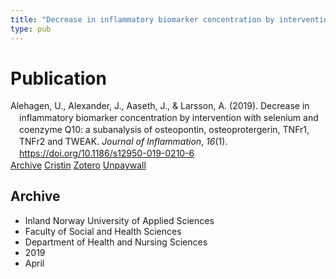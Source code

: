 ```yaml
---
title: "Decrease in inflammatory biomarker concentration by intervention with selenium and coenzyme Q10: a subanalysis of osteopontin, osteoprotergerin, TNFr1, TNFr2 and TWEAK"
type: pub
---
```

<h1>Publication</h1>
<article id="csl-bib-container-NBB7HQNP" class="csl-bib-container">
  <div class="csl-bib-body" style="line-height: 1.35; padding-left: 1em; text-indent:-1em;">
  <div class="csl-entry">Alehagen, U., Alexander, J., Aaseth, J., &amp; Larsson, A. (2019). Decrease in inflammatory biomarker concentration by intervention with selenium and coenzyme Q10: a subanalysis of osteopontin, osteoprotergerin, TNFr1, TNFr2 and TWEAK. <i>Journal of Inflammation</i>, <i>16</i>(1). <a href="https://doi.org/10.1186/s12950-019-0210-6">https://doi.org/10.1186/s12950-019-0210-6</a></div>
</div>
  <div class="csl-bib-buttons">
    <a href="#taxonomy-article-NBB7HQNP" class="csl-bib-button">Archive</a>
    <a href="https://app.cristin.no/results/show.jsf?id=1693723" alt="Cristin URL" class="csl-bib-button">Cristin</a>
    <a href="http://zotero.org/groups/5022929/items/NBB7HQNP" alt="Zotero URL" class="csl-bib-button">Zotero</a>
    <a href="https://doi.org/10.1186/s12950-019-0210-6" class="csl-bib-button">Unpaywall</a>
  </div>
  <div id="csl-bib-meta-container-NBB7HQNP"></div>
</article>
<div id="csl-bib-meta-NBB7HQNP" class="csl-bib-meta">
  <article id="taxonomy-article-NBB7HQNP" class="taxonomy-article">
    <h1>Archive</h1>
    <ul>
      <li>Inland Norway University of Applied Sciences</li>
      <li>Faculty of Social and Health Sciences</li>
      <li>Department of Health and Nursing Sciences</li>
      <li>2019</li>
      <li>April</li>
    </ul>
  </article>
</div>
